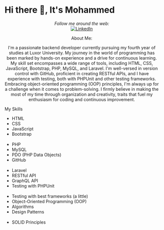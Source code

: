 # Hi there 👋, It's Mohammed

<div align="center">
  <i>Follow me around the web:</i><br>
<a href="https://www.linkedin.com/in/jebra0"><img src="https://img.shields.io/badge/LinkedIn-%230077B5.svg?&style=flat-square&logo=linkedin&logoColor=white" alt="LinkedIn"></a>
</div>



<div align="center">
  <p>About Me:</p>
  <p>I'm a passionate backend developer currently pursuing my fourth year of studies at Luxor University. My journey in the world of programming has been marked by hands-on experience and a drive for continuous learning.
My skill set encompasses a wide range of tools, including HTML, CSS, JavaScript, Bootstrap, PHP, MySQL, and Laravel. I'm well-versed in version control with GitHub, proficient in creating RESTful APIs, and I have experience with testing, both with PHPUnit and other testing frameworks. Embracing object-oriented programming (OOP) principles, I'm always up for a challenge when it comes to problem-solving.
I firmly believe in making the most of my time through organization and creativity, traits that fuel my enthusiasm for coding and continuous improvement.</p>
</div>

<div>
 <p>My Skills </p>
   <ul>
      <li>HTML</li>
      <li>CSS</li>
      <li>JavaScript</li>
      <li>Bootstrap</li><br>
      <li>PHP</li>
      <li>MySQL</li>
      <li>PDO (PHP Data Objects)</li>
      <li>GitHub</li><br>
      <li>Laravel</li>
      <li>RESTful API</li>
      <li>GraphQL API</li>
      <li>Testing with PHPUnit</li><br>
      <li>Testing with best frameworks (a little)</li>
      <li>Object-Oriented Programming (OOP)</li>
      <li>Algorithms</li>
      <li>Design Patterns</li><br>
      <li>SOLID Principles</li>
    </ul>
</div>



